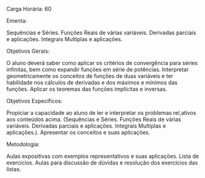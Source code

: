 Carga Horária: 60
 
Ementa:
    
   Sequências e Séries. Funções Reais de várias variáveis. Derivadas parciais e aplicações. Integrais Multiplas e aplicações.
 
Objetivos Gerais:
    
   O aluno deverá saber como aplicar os critérios de convergência para séries infinitas, bem como expandir funções em série de potências. Interpretar geometricamente os conceitos de funções de duas variáveis e ter habilidade nos cálculos de derivadas e dos máximos e mínimos das funções. Aplicar os teoremas das funções implícitas e inversas.
 
Objetivos Específicos:
    
   Propiciar a capacidade ao aluno de ler e interpretar os problemas rel,ativos aos conteúdos acima. (Sequências e Séries. Funções Reais de várias variáveis. Derivadas parciais e aplicações. Integrais Multiplas e aplicações.). Apresentar os conceitos e suas aplicações.
 
Metodologia:
    
   Aulas expositivas com exemplos representativos e suas aplicações. Lista de exercícios. Aulas para discussão de dúvidas e resolução dos exercícios das listas.

